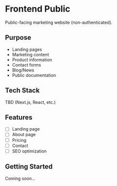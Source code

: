 # Frontend Public

Public-facing marketing website (non-authenticated).

## Purpose
- Landing pages
- Marketing content
- Product information
- Contact forms
- Blog/News
- Public documentation

## Tech Stack
TBD (Next.js, React, etc.)

## Features
- [ ] Landing page
- [ ] About page
- [ ] Pricing
- [ ] Contact
- [ ] SEO optimization

## Getting Started
Coming soon...

